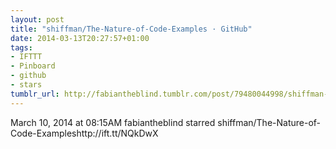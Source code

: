 ```yaml
---
layout: post
title: "shiffman/The-Nature-of-Code-Examples · GitHub"
date: 2014-03-13T20:27:57+01:00
tags:
- IFTTT
- Pinboard
- github
- stars
tumblr_url: http://fabiantheblind.tumblr.com/post/79480044998/shiffman-the-nature-of-code-examples-github
---
```

March 10, 2014 at 08:15AM
fabiantheblind starred shiffman/The-Nature-of-Code-Exampleshttp://ift.tt/NQkDwX
